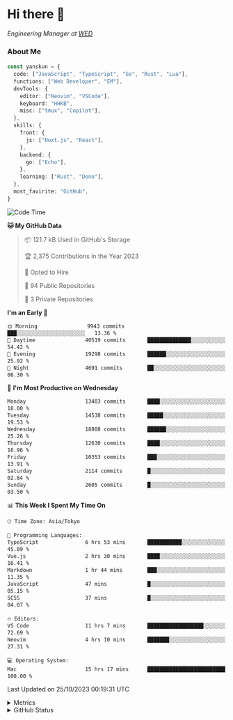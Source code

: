# Hi there&nbsp;:wave:

<!-- ![Alt text](https://spotify-recently-played-readme.vercel.app/api?user=31kynbuubkiu3r4qh4hjuaglhfay) -->

_Engineering Manager at [WED](https://github.com/wedinc)_

### About Me

```ts
const yanskun = {
  code: ["JavaScript", "TypeScript", "Go", "Rust", "Lua"],
  functions: ["Web Developer", "EM"],
  devTools: {
    editor: ["Neovim", "VSCode"],
    keyboard: "HHKB",
    misc: ["tmux", "Copilot"],
  },
  skills: {
    front: {
      js: ["Nuxt.js", "React"],
    },
    backend: {
      go: ["Echo"],
    },
    learning: ["Rust", "Deno"],
  },
  most_favirite: "GitHub",
}
```

<!--START_SECTION:waka-->
![Code Time](http://img.shields.io/badge/Code%20Time-521%20hrs%2043%20mins-blue)

**🐱 My GitHub Data** 

> 📦 121.7 kB Used in GitHub's Storage 
 > 
> 🏆 2,375 Contributions in the Year 2023
 > 
> 💼 Opted to Hire
 > 
> 📜 94 Public Repositories 
 > 
> 🔑 3 Private Repositories 
 > 
**I'm an Early 🐤** 

```text
🌞 Morning                9943 commits        ███░░░░░░░░░░░░░░░░░░░░░░   13.36 % 
🌆 Daytime                40519 commits       ██████████████░░░░░░░░░░░   54.42 % 
🌃 Evening                19298 commits       ██████░░░░░░░░░░░░░░░░░░░   25.92 % 
🌙 Night                  4691 commits        ██░░░░░░░░░░░░░░░░░░░░░░░   06.30 % 
```
📅 **I'm Most Productive on Wednesday** 

```text
Monday                   13403 commits       ████░░░░░░░░░░░░░░░░░░░░░   18.00 % 
Tuesday                  14538 commits       █████░░░░░░░░░░░░░░░░░░░░   19.53 % 
Wednesday                18808 commits       ██████░░░░░░░░░░░░░░░░░░░   25.26 % 
Thursday                 12630 commits       ████░░░░░░░░░░░░░░░░░░░░░   16.96 % 
Friday                   10353 commits       ███░░░░░░░░░░░░░░░░░░░░░░   13.91 % 
Saturday                 2114 commits        █░░░░░░░░░░░░░░░░░░░░░░░░   02.84 % 
Sunday                   2605 commits        █░░░░░░░░░░░░░░░░░░░░░░░░   03.50 % 
```


📊 **This Week I Spent My Time On** 

```text
🕑︎ Time Zone: Asia/Tokyo

💬 Programming Languages: 
TypeScript               6 hrs 53 mins       ███████████░░░░░░░░░░░░░░   45.09 % 
Vue.js                   2 hrs 30 mins       ████░░░░░░░░░░░░░░░░░░░░░   16.41 % 
Markdown                 1 hr 44 mins        ███░░░░░░░░░░░░░░░░░░░░░░   11.35 % 
JavaScript               47 mins             █░░░░░░░░░░░░░░░░░░░░░░░░   05.15 % 
SCSS                     37 mins             █░░░░░░░░░░░░░░░░░░░░░░░░   04.07 % 

🔥 Editors: 
VS Code                  11 hrs 7 mins       ██████████████████░░░░░░░   72.69 % 
Neovim                   4 hrs 10 mins       ███████░░░░░░░░░░░░░░░░░░   27.31 % 

💻 Operating System: 
Mac                      15 hrs 17 mins      █████████████████████████   100.00 % 
```


 Last Updated on 25/10/2023 00:19:31 UTC
<!--END_SECTION:waka-->

<details>
  <summary>Metrics</summary>
  <img src="https://github.com/yanskun/yanskun/blob/main/github-metrics.svg" alt="Metrics">
</details>

<details>
  <summary>GitHub Status</summary>
  <picture>
    <source media="(prefers-color-scheme: dark)" srcset="https://raw.githubusercontent.com/yanskun/yanskun/master/profile-summary-card-output/nord_dark/0-profile-details.svg">
   <img src="https://raw.githubusercontent.com/yanskun/yanskun/master/profile-summary-card-output/default/0-profile-details.svg">
  </picture>
  <br>
  <picture>
    <source media="(prefers-color-scheme: dark)" srcset="https://raw.githubusercontent.com/yanskun/yanskun/master/profile-summary-card-output/nord_dark/1-repos-per-language.svg">
   <img src="https://raw.githubusercontent.com/yanskun/yanskun/master/profile-summary-card-output/default/1-repos-per-language.svg">
  </picture>
  <picture>
    <source media="(prefers-color-scheme: dark)" srcset="https://raw.githubusercontent.com/yanskun/yanskun/master/profile-summary-card-output/nord_dark/2-most-commit-language.svg">
   <img src="https://raw.githubusercontent.com/yanskun/yanskun/master/profile-summary-card-output/default/2-most-commit-language.svg">
  </picture>
  <br>
  <picture>
    <source media="(prefers-color-scheme: dark)" srcset="https://raw.githubusercontent.com/yanskun/yanskun/master/profile-summary-card-output/nord_dark/3-stats.svg">
   <img src="https://raw.githubusercontent.com/yanskun/yanskun/master/profile-summary-card-output/default/3-stats.svg">
  </picture>
  <picture>
    <source media="(prefers-color-scheme: dark)" srcset="https://raw.githubusercontent.com/yanskun/yanskun/master/profile-summary-card-output/nord_dark/4-productive-time.svg">
   <img src="https://raw.githubusercontent.com/yanskun/yanskun/master/profile-summary-card-output/default/4-productive-time.svg">
  </picture>
</details>

